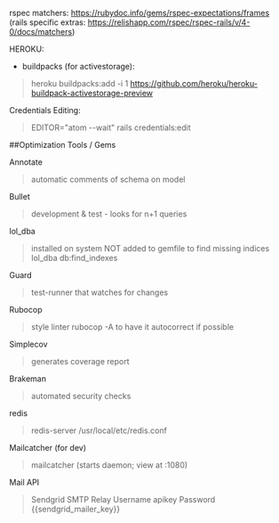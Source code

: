 rspec matchers: https://rubydoc.info/gems/rspec-expectations/frames
(rails specific extras: https://relishapp.com/rspec/rspec-rails/v/4-0/docs/matchers)


HEROKU:
- buildpacks (for activestorage):
> heroku buildpacks:add -i 1 https://github.com/heroku/heroku-buildpack-activestorage-preview


Credentials Editing:

> EDITOR="atom --wait" rails credentials:edit

##Optimization Tools / Gems

Annotate
> automatic comments of schema on model

Bullet
> development & test - looks for n+1 queries


lol_dba
> installed on system NOT added to gemfile
> to find missing indices
> lol_dba db:find_indexes

Guard
> test-runner that watches for changes

Rubocop
> style linter
> rubocop -A to have it autocorrect if possible

Simplecov
> generates coverage report


Brakeman
> automated security checks


redis

> redis-server /usr/local/etc/redis.conf

Mailcatcher (for dev)

> mailcatcher (starts daemon; view at :1080) 

Mail API
 
 > Sendgrid SMTP Relay
 > Username	apikey
 > Password	{{sendgrid_mailer_key}}